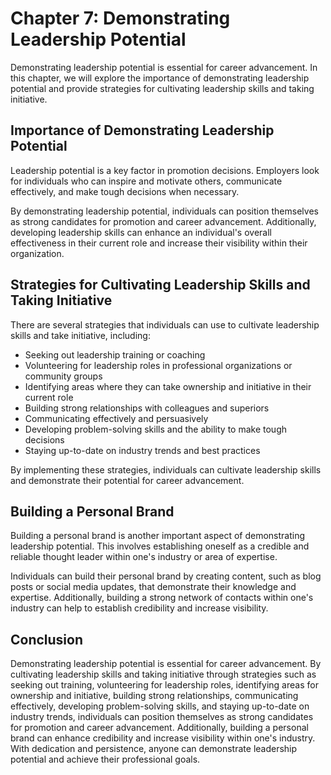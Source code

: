 Chapter 7: Demonstrating Leadership Potential
=============================================

Demonstrating leadership potential is essential for career advancement. In this chapter, we will explore the importance of demonstrating leadership potential and provide strategies for cultivating leadership skills and taking initiative.

Importance of Demonstrating Leadership Potential
------------------------------------------------

Leadership potential is a key factor in promotion decisions. Employers look for individuals who can inspire and motivate others, communicate effectively, and make tough decisions when necessary.

By demonstrating leadership potential, individuals can position themselves as strong candidates for promotion and career advancement. Additionally, developing leadership skills can enhance an individual's overall effectiveness in their current role and increase their visibility within their organization.

Strategies for Cultivating Leadership Skills and Taking Initiative
------------------------------------------------------------------

There are several strategies that individuals can use to cultivate leadership skills and take initiative, including:

* Seeking out leadership training or coaching
* Volunteering for leadership roles in professional organizations or community groups
* Identifying areas where they can take ownership and initiative in their current role
* Building strong relationships with colleagues and superiors
* Communicating effectively and persuasively
* Developing problem-solving skills and the ability to make tough decisions
* Staying up-to-date on industry trends and best practices

By implementing these strategies, individuals can cultivate leadership skills and demonstrate their potential for career advancement.

Building a Personal Brand
-------------------------

Building a personal brand is another important aspect of demonstrating leadership potential. This involves establishing oneself as a credible and reliable thought leader within one's industry or area of expertise.

Individuals can build their personal brand by creating content, such as blog posts or social media updates, that demonstrate their knowledge and expertise. Additionally, building a strong network of contacts within one's industry can help to establish credibility and increase visibility.

Conclusion
----------

Demonstrating leadership potential is essential for career advancement. By cultivating leadership skills and taking initiative through strategies such as seeking out training, volunteering for leadership roles, identifying areas for ownership and initiative, building strong relationships, communicating effectively, developing problem-solving skills, and staying up-to-date on industry trends, individuals can position themselves as strong candidates for promotion and career advancement. Additionally, building a personal brand can enhance credibility and increase visibility within one's industry. With dedication and persistence, anyone can demonstrate leadership potential and achieve their professional goals.
